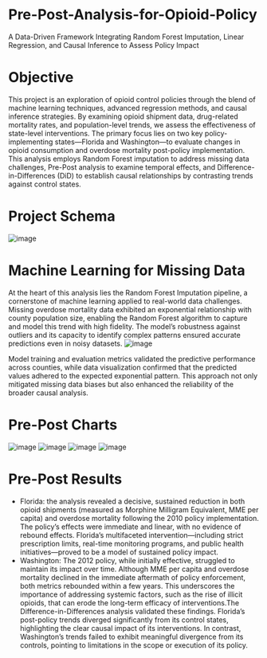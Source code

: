 # Pre-Post-Analysis-for-Opioid-Policy
A Data-Driven Framework Integrating Random Forest Imputation, Linear Regression, and Causal Inference to Assess Policy Impact

# Objective
This project is an exploration of opioid control policies through the blend of machine learning techniques, advanced regression methods, and causal inference strategies. By examining opioid shipment data, drug-related mortality rates, and population-level trends, we assess the effectiveness of state-level interventions. The primary focus lies on two key policy-implementing states—Florida and Washington—to evaluate changes in opioid consumption and overdose mortality post-policy implementation. This analysis employs Random Forest imputation to address missing data challenges, Pre-Post analysis to examine temporal effects, and Difference-in-Differences (DiD) to establish causal relationships by contrasting trends against control states.


# Project Schema
![image](https://github.com/user-attachments/assets/8addeea4-652c-449d-9c97-da02e24d4ef7)

# Machine Learning for Missing Data
At the heart of this analysis lies the Random Forest Imputation pipeline, a cornerstone of machine learning applied to real-world data challenges. Missing overdose mortality data exhibited an exponential relationship with county population size, enabling the Random Forest algorithm to capture and model this trend with high fidelity. The model’s robustness against outliers and its capacity to identify complex patterns ensured accurate predictions even in noisy datasets.
![image](https://github.com/user-attachments/assets/50c78f14-7396-414c-80d9-71d56992db08)

Model training and evaluation metrics validated the predictive performance across counties, while data visualization confirmed that the predicted values adhered to the expected exponential pattern. This approach not only mitigated missing data biases but also enhanced the reliability of the broader causal analysis. 

# Pre-Post Charts 
![image](https://github.com/user-attachments/assets/bc4cde83-8ccf-4586-93c0-d5465f56dcd5)
![image](https://github.com/user-attachments/assets/3493ae0d-fdaa-4525-b3b0-4f8a09c44e46)
![image](https://github.com/user-attachments/assets/8b884b13-5fe2-4ba8-99a3-8ff1bc7c8f12)
![image](https://github.com/user-attachments/assets/d8b8edee-af0f-4990-840d-bcbade2400aa)




# Pre-Post Results
- Florida: the analysis revealed a decisive, sustained reduction in both opioid shipments (measured as Morphine Milligram Equivalent, MME per capita) and overdose mortality following the 2010 policy implementation. The policy’s effects were immediate and linear, with no evidence of rebound effects. Florida’s multifaceted intervention—including strict prescription limits, real-time monitoring programs, and public health initiatives—proved to be a model of sustained policy impact.
- Washington: The 2012 policy, while initially effective, struggled to maintain its impact over time. Although MME per capita and overdose mortality declined in the immediate aftermath of policy enforcement, both metrics rebounded within a few years. This underscores the importance of addressing systemic factors, such as the rise of illicit opioids, that can erode the long-term efficacy of interventions.The Difference-in-Differences analysis validated these findings. Florida’s post-policy trends diverged significantly from its control states, highlighting the clear causal impact of its interventions. In contrast, Washington’s trends failed to exhibit meaningful divergence from its controls, pointing to limitations in the scope or execution of its policy.
